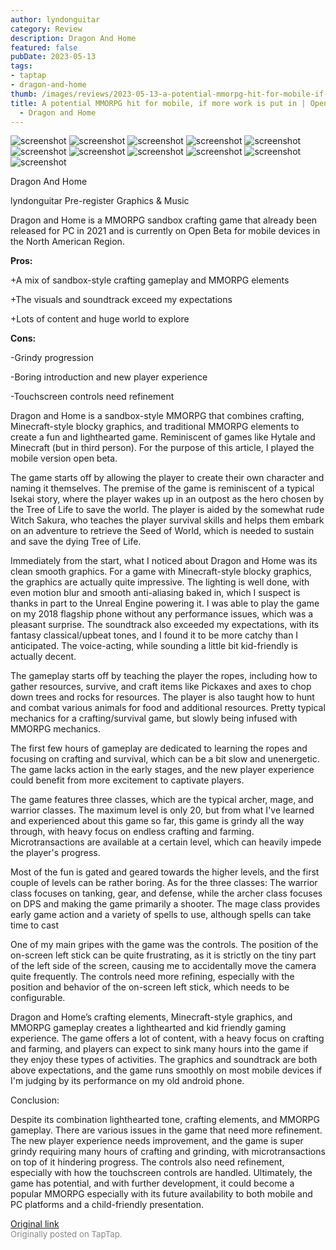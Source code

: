 ```yaml
---
author: lyndonguitar
category: Review
description: Dragon And Home
featured: false
pubDate: 2023-05-13
tags:
- taptap
- dragon-and-home
thumb: /images/reviews/2023-05-13-a-potential-mmorpg-hit-for-mobile-if-more-work-is-put-in--open-beta-preview---dragon-and--0.avif
title: A potential MMORPG hit for mobile, if more work is put in | Open Beta Preview
  - Dragon and Home
---
```


<div class="gallery">
  <img src="/images/reviews/2023-05-13-a-potential-mmorpg-hit-for-mobile-if-more-work-is-put-in--open-beta-preview---dragon-and--0.avif" alt="screenshot" />
  <img src="/images/reviews/2023-05-13-a-potential-mmorpg-hit-for-mobile-if-more-work-is-put-in--open-beta-preview---dragon-and--1.avif" alt="screenshot" />
  <img src="/images/reviews/2023-05-13-a-potential-mmorpg-hit-for-mobile-if-more-work-is-put-in--open-beta-preview---dragon-and--2.avif" alt="screenshot" />
  <img src="/images/reviews/2023-05-13-a-potential-mmorpg-hit-for-mobile-if-more-work-is-put-in--open-beta-preview---dragon-and--3.avif" alt="screenshot" />
  <img src="/images/reviews/2023-05-13-a-potential-mmorpg-hit-for-mobile-if-more-work-is-put-in--open-beta-preview---dragon-and--4.avif" alt="screenshot" />
  <img src="/images/reviews/2023-05-13-a-potential-mmorpg-hit-for-mobile-if-more-work-is-put-in--open-beta-preview---dragon-and--5.avif" alt="screenshot" />
  <img src="/images/reviews/2023-05-13-a-potential-mmorpg-hit-for-mobile-if-more-work-is-put-in--open-beta-preview---dragon-and--6.avif" alt="screenshot" />
  <img src="/images/reviews/2023-05-13-a-potential-mmorpg-hit-for-mobile-if-more-work-is-put-in--open-beta-preview---dragon-and--7.avif" alt="screenshot" />
  <img src="/images/reviews/2023-05-13-a-potential-mmorpg-hit-for-mobile-if-more-work-is-put-in--open-beta-preview---dragon-and--8.avif" alt="screenshot" />
  <img src="/images/reviews/2023-05-13-a-potential-mmorpg-hit-for-mobile-if-more-work-is-put-in--open-beta-preview---dragon-and--9.avif" alt="screenshot" />
  <img src="/images/reviews/2023-05-13-a-potential-mmorpg-hit-for-mobile-if-more-work-is-put-in--open-beta-preview---dragon-and--10.avif" alt="screenshot" />
</div>

Dragon And Home

lyndonguitar
Pre-register
Graphics & Music

Dragon and Home is a MMORPG sandbox crafting game that already been released for PC in 2021 and is currently on Open Beta for mobile devices in the North American Region.


**Pros:**


+A mix of sandbox-style crafting gameplay and MMORPG elements

+The visuals and soundtrack exceed my expectations

+Lots of content and huge world to explore


**Cons:**


-Grindy progression

-Boring introduction and new player experience

-Touchscreen controls need refinement

Dragon and Home is a sandbox-style MMORPG that combines crafting, Minecraft-style blocky graphics, and traditional MMORPG elements to create a fun and lighthearted game. Reminiscent of games like Hytale and Minecraft (but in third person). For the purpose of this article, I played the mobile version open beta.

The game starts off by allowing the player to create their own character and naming it themselves. The premise of the game is reminiscent of a typical Isekai story, where the player wakes up in an outpost as the hero chosen by the Tree of Life to save the world. The player is aided by the somewhat rude Witch Sakura, who teaches the player survival skills and helps them embark on an adventure to retrieve the Seed of World, which is needed to sustain and save the dying Tree of Life.

Immediately from the start, what I noticed about Dragon and Home was its clean smooth graphics. For a game with Minecraft-style blocky graphics, the graphics are actually quite impressive. The lighting is well done, with even motion blur and smooth anti-aliasing baked in, which I suspect is thanks in part to the Unreal Engine powering it. I was able to play the game on my 2018 flagship phone without any performance issues, which was a pleasant surprise. The soundtrack also exceeded my expectations, with its fantasy classical/upbeat tones, and I found it to be more catchy than I anticipated. The voice-acting, while sounding a little bit kid-friendly is actually decent.

The gameplay starts off by teaching the player the ropes, including how to gather resources, survive, and craft items like Pickaxes and axes to chop down trees and rocks for resources. The player is also taught how to hunt and combat various animals for food and additional resources. Pretty typical mechanics for a crafting/survival game, but slowly being infused with MMORPG mechanics.

The first few hours of gameplay are dedicated to learning the ropes and focusing on crafting and survival, which can be a bit slow and unenergetic. The game lacks action in the early stages, and the new player experience could benefit from more excitement to captivate players.

The game features three classes, which are the typical archer, mage, and warrior classes. The maximum level is only 20, but from what I've learned and experienced about this game so far, this game is grindy all the way through, with heavy focus on endless crafting and farming. Microtransactions are available at a certain level, which can heavily impede the player's progress.

Most of the fun is gated and geared towards the higher levels, and the first couple of levels can be rather boring. As for the three classes: The warrior class focuses on tanking, gear, and defense, while the archer class focuses on DPS and making the game primarily a shooter. The mage class provides early game action and a variety of spells to use, although spells can take time to cast

One of my main gripes with the game was the controls. The position of the on-screen left stick can be quite frustrating, as it is strictly on the tiny part of the left side of the screen, causing me to accidentally move the camera quite frequently. The controls need more refining, especially with the position and behavior of the on-screen left stick, which needs to be configurable.

Dragon and Home’s crafting elements, Minecraft-style graphics, and MMORPG gameplay creates a lighthearted and kid friendly gaming experience. The game offers a lot of content, with a heavy focus on crafting and farming, and players can expect to sink many hours into the game if they enjoy these types of activities. The graphics and soundtrack are both above expectations, and the game runs smoothly on most mobile devices if I'm judging by its performance on my old android phone.

Conclusion:

Despite its combination lighthearted tone, crafting elements, and MMORPG gameplay. There are various issues in the game that need more refinement. The new player experience needs improvement, and the game is super grindy requiring many hours of crafting and grinding, with microtransactions on top of it hindering progress. The controls also need refinement, especially with how the touchscreen controls are handled. Ultimately, the game has potential, and with further development, it could become a popular MMORPG especially with its future availability to both mobile and PC platforms and a child-friendly presentation.

[Original link](https://www.taptap.io/post/5415848)<br><span style="font-size: 0.95em; color: #888;">Originally posted on TapTap.</span>